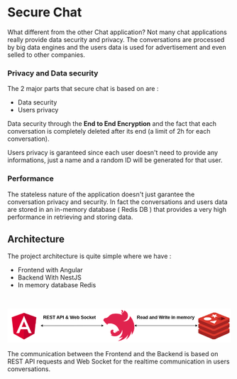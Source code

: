 # Secure Chat

What different from the other Chat application?
Not many chat applications really provide data security and privacy. The conversations are processed by big data engines and the users data is used for advertisement and even selled to other companies.

### Privacy and Data security

The 2 major parts that secure chat is based on are :

* Data security
* Users privacy
  

Data security through the **End to End Encryption** and the fact that each conversation is completely deleted after its end (a limit of 2h for each conversation).

Users privacy is garanteed since each user doesn't need to provide any informations, just a name and a random ID will be generated for that user.

### Performance

The stateless nature of the application doesn't just garantee the conversation privacy and security. In fact the conversations and users data are stored in an in-memory database ( Redis DB ) that provides a very high performance in retrieving and storing data.

## Architecture

The project architecture is quite simple where we have :

* Frontend with Angular
* Backend With NestJS
* In memory database Redis

<br>

<p align="center">
  <img src="./assets/images/app-architecture-diagram.drawio.png" title="workflow diagram">
</p>

The communication between the Frontend and the Backend is based on REST API requests and Web Socket for the realtime communication in users conversations.